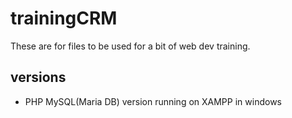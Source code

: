 # trainingCRM

These are for files to be used for a bit of web dev training.


## versions

* PHP MySQL(Maria DB) version running on XAMPP in windows
